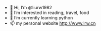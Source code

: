 - 👋 Hi, I’m @liurw1982
- 👀 I’m interested in reading, travel, food
- 🌱 I’m currently learning python
- 📫 my personal website http://www.lrw.cn

<!---
liurw1982/liurw1982 is a ✨ special ✨ repository because its `README.md` (this file) appears on your GitHub profile.
You can click the Preview link to take a look at your changes.
--->
